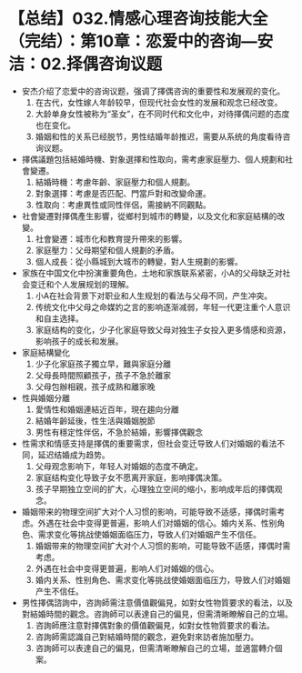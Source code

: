 # 【总结】032.情感心理咨询技能大全（完结）：第10章：恋爱中的咨询—安洁：02.择偶咨询议题

-   安杰介绍了恋爱中的咨询议题，强调了擇偶咨询的重要性和发展观的变化。
    1.  在古代，女性嫁人年龄较早，但现代社会女性的发展和观念已经改变。
    2.  大龄单身女性被称为“圣女”，在不同时代和文化中，对待擇偶问题的态度也在变化。
    3.  婚姻和性的关系已经脱节，男性结婚年龄推迟，需要从系统的角度看待咨询议题。
-   擇偶議題包括結婚時機、對象選擇和性取向，需考慮家庭壓力、個人規劃和社會變遷。
    1.  結婚時機：考慮年齡、家庭壓力和個人規劃。
    2.  對象選擇：考慮是否匹配、門當戶對和改變命運。
    3.  性取向：考慮異性或同性伴侶，需接納不同觀點。
-   社會變遷對擇偶產生影響，從鄉村到城市的轉變，以及文化和家庭結構的改變。
    1.  社會變遷：城市化和教育提升帶來的影響。
    2.  家庭壓力：父母期望和個人規劃的矛盾。
    3.  個人成長：從小縣城到大城市的轉變，對人生規劃的影響。
-   家族在中国文化中扮演重要角色，土地和家族联系紧密，小A的父母缺乏对社会变迁和个人发展规划的理解。
    1.  小A在社会背景下对职业和人生规划的看法与父母不同，产生冲突。
    2.  传统文化中父母之命媒妁之言的影响逐渐减弱，年轻一代更注重个人意识和自主选择。
    3.  家庭结构的变化，少子化家庭导致父母对独生子女投入更多情感和资源，影响孩子的成长和发展。
-   家庭結構變化
    1.  少子化家庭孩子獨立早，難與家庭分離
    2.  父母長時間照顧孩子，孩子不急於離家
    3.  父母包辦相親，孩子成熟和離家晚
-   性與婚姻分離
    1.  愛情性和婚姻連結近百年，現在趨向分離
    2.  結婚年齡延後，性生活與婚姻脫節
    3.  男性有穩定性伴侶，不急於結婚，影響擇偶觀念
-   性需求和情感支持是擇偶的重要需求，但社会变迁导致人们对婚姻的看法不同，延迟结婚成为趋势。
    1.  父母观念影响下，年轻人对婚姻的态度不确定。
    2.  家庭结构变化导致子女不愿离开家庭，影响擇偶决策。
    3.  孩子早期独立空间的扩大，心理独立空间的缩小，影响成年后的擇偶观念。
-   婚姻带来的物理空间扩大对个人习惯的影响，可能导致不适感，擇偶时需考虑。外遇在社会中变得更普遍，影响人们对婚姻的信心。婚内关系、性别角色、需求变化等挑战使婚姻面临压力，导致人们对婚姻产生不信任。
    1.  婚姻带来的物理空间扩大对个人习惯的影响，可能导致不适感，擇偶时需考虑。
    2.  外遇在社会中变得更普遍，影响人们对婚姻的信心。
    3.  婚内关系、性别角色、需求变化等挑战使婚姻面临压力，导致人们对婚姻产生不信任。
-   男性擇偶諮詢中，咨詢師需注意價值觀偏見，如對女性物質要求的看法，以及對結婚時間的觀念。咨詢師可以表達自己的偏見，但需清晰瞭解自己的立場。
    1.  咨詢師應注意對擇偶對象的價值觀偏見，如對女性物質要求的看法。
    2.  咨詢師需認識自己對結婚時間的觀念，避免對來訪者施加壓力。
    3.  咨詢師可以表達自己的偏見，但需清晰瞭解自己的立場，並適當轉介個案。
